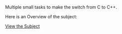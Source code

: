 Multiple small tasks to make the switch from C to C++.

Here is an Overview of the subject:

[View the Subject](./en.subject.pdf)
